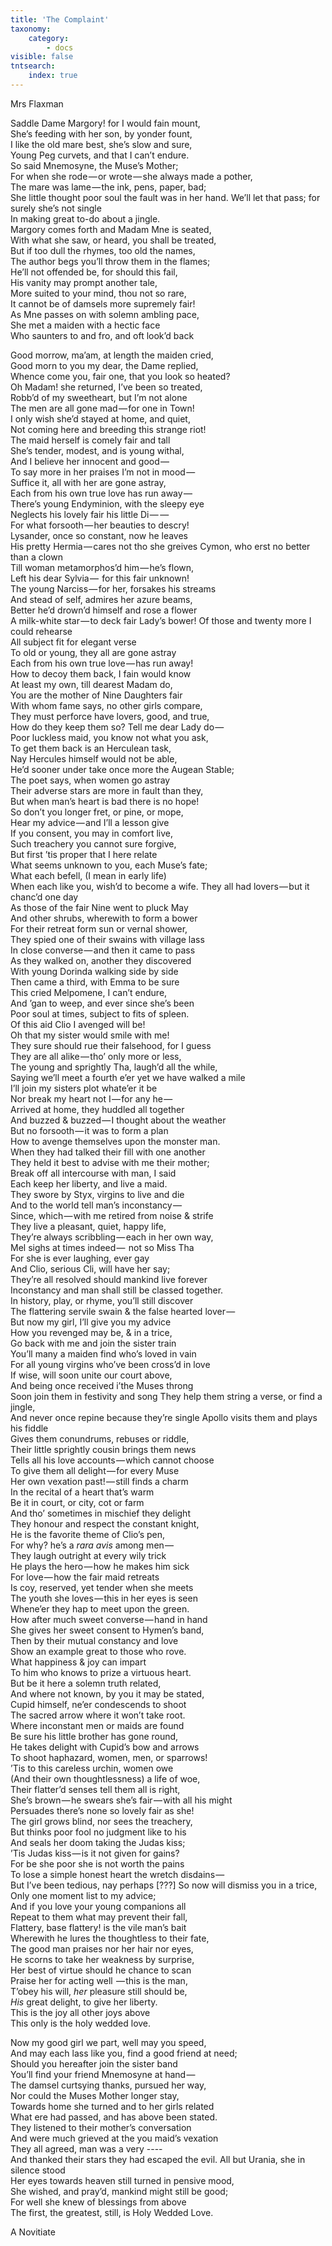 ```yaml
---
title: 'The Complaint'
taxonomy:
    category:
        - docs
visible: false
tntsearch:
    index: true
---
```


<div class="author">Mrs Flaxman</div>

Saddle Dame Margory! for I would fain mount,  
She’s feeding with her son, by yonder fount,  
I like the old mare best, she’s slow and sure,  
Young Peg curvets, and that I can’t endure.  
So said Mnemosyne, the Muse’s Mother;  
For when she rode — or wrote — she always made a pother,  
The mare was lame — the ink, pens, paper, bad;  
She little thought poor soul the fault was in her hand.
We’ll let that pass; for surely she’s not single  
In making great to-do about a jingle.  
Margory comes forth and Madam Mne is seated,  
With what she saw, or heard, you shall be treated,  
But if too dull the rhymes, too old the names,  
The author begs you’ll throw them in the flames;  
He’ll not offended be, for should this fail,  
His vanity may prompt another tale,  
More suited to your mind, thou not so rare,  
It cannot be of damsels more supremely fair!  
As Mne passes on with solemn ambling pace,  
She met a maiden with a hectic face  
Who saunters to and fro, and oft look’d back  

Good morrow, ma’am, at length the maiden cried,  
Good morn to you my dear, the Dame replied,  
Whence come you, fair one, that you look so heated?  
Oh Madam! she returned, I’ve been so treated,  
Robb’d of my sweetheart, but I’m not alone  
The men are all gone mad — for one in Town!  
I only wish she’d stayed at home, and quiet,  
Not coming here and breeding this strange riot!  
The maid herself is comely fair and tall  
She’s tender, modest, and is young withal,  
And I believe her innocent and good —   
To say more in her praises I’m not in mood —   
Suffice it, all with her are gone astray,  
Each from his own true love has run away —   
There’s young Endyminion, with the sleepy eye  
Neglects his lovely fair his little Di —  —   
For what forsooth — her beauties to descry!  
Lysander, once so constant, now he leaves  
His pretty Hermia — cares not tho she greives
Cymon, who erst no better than a clown  
Till woman metamorphos’d him — he’s flown,  
Left his dear Sylvia —  for this fair unknown!  
The young Narciss — for her, forsakes his streams  
And stead of self, admires her azure beams,  
Better he’d drown’d himself and rose a flower  
A milk-white star — to deck fair Lady’s bower!
Of those and twenty more I could rehearse  
All subject fit for elegant verse  
To old or young, they all are gone astray  
Each from his own true love — has run away!  
How to decoy them back, I fain would know  
At least my own, till dearest Madam do,  
You are the mother of Nine Daughters fair  
With whom fame says, no other girls compare,  
They must perforce have lovers, good, and true,  
How do they keep them so? Tell me dear Lady do —   
Poor luckless maid, you know not what you ask,  
To get them back is an Herculean task,  
Nay Hercules himself would not be able,  
He’d sooner under take once more the Augean Stable;  
The poet says, when women go astray  
Their adverse stars are more in fault than they,  
But when man’s heart is bad there is no hope!  
So don’t you longer fret, or pine, or mope,  
Hear my advice — and I’ll a lesson give  
If you consent, you may in comfort live,  
Such treachery you cannot sure forgive,  
But first ’tis proper that I here relate  
What seems unknown to you, each Muse’s fate;  
What each befell, (I mean in early life)  
When each like you, wish’d to become a wife.
They all had lovers — but it chanc’d one day  
As those of the fair Nine went to pluck May  
And other shrubs, wherewith to form a bower  
For their retreat form sun or vernal shower,  
They spied one of their swains with village lass  
In close converse — and then it came to pass  
As they walked on, another they discovered  
With young Dorinda walking side by side  
Then came a third, with Emma to be sure  
This cried Melpomene, I can’t endure,  
And ’gan to weep, and ever since she’s been  
Poor soul at times, subject to fits of spleen.  
Of this aid Clio I avenged will be!  
Oh that my sister would smile with me!  
They sure should rue their falsehood, for I guess  
They are all alike — tho’ only more or less,  
The young and sprightly Tha, laugh’d all the while,  
Saying we’ll meet a fourth e’er yet we have walked a mile  
I’ll join my sisters plot whate’er it be  
Nor break my heart not I — for any he —   
Arrived at home, they huddled all together  
And buzzed & buzzed — I thought about the weather  
But no forsooth — it was to form a plan  
How to avenge themselves upon the monster man.  
When they had talked their fill with one another  
They held it best to advise with me their mother;  
Break off all intercourse with man, I said  
Each keep her liberty, and live a maid.  
They swore by Styx, virgins to live and die  
And to the world tell man’s inconstancy —   
Since, which — with me retired from noise & strife  
They live a pleasant, quiet, happy life,  
They’re always scribbling — each in her own way,  
Mel sighs at times indeed —  not so Miss Tha  
For she is ever laughing, ever gay  
And Clio, serious Cli, will have her say;  
They’re all resolved should mankind live forever  
Inconstancy and man shall still be classed together.  
In history, play, or rhyme, you’ll still discover  
The flattering servile swain & the false hearted lover —   
But now my girl, I’ll give you my advice  
How you revenged may be, & in a trice,  
Go back with me and join the sister train  
You’ll many a maiden find who’s loved in vain  
For all young virgins who’ve been cross’d in love  
If wise, will soon unite our court above,  
And being once received i’the Muses throng  
Soon join them in festivity and song
They help them string a verse, or find a jingle,  
And never once repine because they’re single
Apollo visits them and plays his fiddle  
Gives them conundrums, rebuses or riddle,  
Their little sprightly cousin brings them news  
Tells all his love accounts — which cannot choose  
To give them all delight — for every Muse  
Her own vexation past! — still finds a charm  
In the recital of a heart that’s warm  
Be it in court, or city, cot or farm  
And tho’ sometimes in mischief they delight  
They honour and respect the constant knight,  
He is the favorite theme of Clio’s pen,  
For why? he’s a *rara avis* among men —   
They laugh outright at every wily trick  
He plays the hero — how he makes him sick  
For love — how the fair maid retreats  
Is coy, reserved, yet tender when she meets  
The youth she loves — this in her eyes is seen  
Whene’er they hap to meet upon the green.  
How after much sweet converse — hand in hand  
She gives her sweet consent to Hymen’s band,  
Then by their mutual constancy and love  
Show an example great to those who rove.  
What happiness & joy can impart  
To him who knows to prize a virtuous heart.  
But be it here a solemn truth related,  
And where not known, by you it may be stated,  
Cupid himself, ne’er condescends to shoot  
The sacred arrow where it won’t take root.  
Where inconstant men or maids are found  
Be sure his little brother has gone round,  
He takes delight with Cupid’s bow and arrows  
To shoot haphazard, women, men, or sparrows!  
’Tis to this careless urchin, women owe  
(And their own thoughtlessness) a life of woe,  
Their flatter’d senses tell them all is right,  
She’s brown — he swears she’s fair — with all his might  
Persuades there’s none so lovely fair as she!  
The girl grows blind, nor sees the treachery,  
But thinks poor fool no judgment like to his  
And seals her doom taking the Judas kiss;  
’Tis Judas kiss — is it not given for gains?  
For be she poor she is not worth the pains  
To lose a simple honest heart the wretch disdains —   
But I’ve been tedious, nay perhaps [???]
So now will dismiss you in a trice,  
Only one moment list to my advice;  
And if you love your young companions all  
Repeat to them what may prevent their fall,  
Flattery, base flattery! is the vile man’s bait  
Wherewith he lures the thoughtless to their fate,  
The good man praises nor her hair nor eyes,  
He scorns to take her weakness by surprise,  
Her best of virtue should he chance to scan  
Praise her for acting well  — this is the man,  
T’obey his will, *her* pleasure still should be,  
*His* great delight, to give her liberty.  
This is the joy all other joys above  
This only is the holy wedded love.

Now my good girl we part, well may you speed,  
And may each lass like you, find a good friend at need;  
Should you hereafter join the sister band  
You’ll find your friend Mnemosyne at hand —   
The damsel curtsying thanks, pursued her way,  
Nor could the Muses Mother longer stay,  
Towards home she turned and to her girls related  
What ere had passed, and has above been stated.  
They listened to their mother’s conversation  
And were much grieved at the you maid’s vexation  
They all agreed, man was a very ----  
And thanked their stars they had escaped the evil.
All but Urania, she in silence stood  
Her eyes towards heaven still turned in pensive mood,  
She wished, and pray’d, mankind might still be good;  
For well she knew of blessings from above  
The first, the greatest, still, is Holy Wedded Love.

A Novitiate